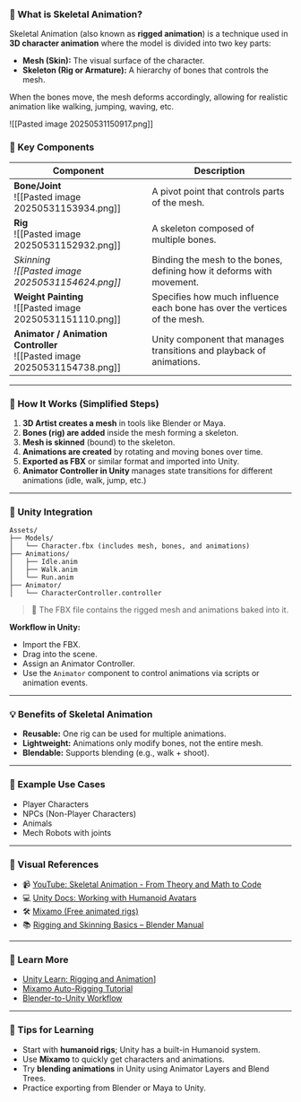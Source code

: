 ### 🧠 What is Skeletal Animation?

Skeletal Animation (also known as **rigged animation**) is a technique used in **3D character animation** where the model is divided into two key parts:

- **Mesh (Skin):** The visual surface of the character.
- **Skeleton (Rig or Armature):** A hierarchy of bones that controls the mesh.

When the bones move, the mesh deforms accordingly, allowing for realistic animation like walking, jumping, waving, etc.

![[Pasted image 20250531150917.png]]
### 🦴 Key Components

| Component                                                                   | Description                                                               |
| --------------------------------------------------------------------------- | ------------------------------------------------------------------------- |
| **Bone/Joint**<br>![[Pasted image 20250531153934.png]]                      | A pivot point that controls parts of the mesh.                            |
| **Rig**<br>![[Pasted image 20250531152932.png]]                             | A skeleton composed of multiple bones.                                    |
| **Skinning*<br>![[Pasted image 20250531154624.png]]*                        | Binding the mesh to the bones, defining how it deforms with movement.     |
| **Weight Painting**<br>![[Pasted image 20250531151110.png]]                 | Specifies how much influence each bone has over the vertices of the mesh. |
| **Animator / Animation Controller**<br>![[Pasted image 20250531154738.png]] | Unity component that manages transitions and playback of animations.      |

---

### 🧩 How It Works (Simplified Steps)

1. **3D Artist creates a mesh** in tools like Blender or Maya.
3. **Bones (rig) are added** inside the mesh forming a skeleton.
4. **Mesh is skinned** (bound) to the skeleton.
5. **Animations are created** by rotating and moving bones over time.
6. **Exported as FBX** or similar format and imported into Unity.
7. **Animator Controller in Unity** manages state transitions for different animations (idle, walk, jump, etc.)

---

### 🔧 Unity Integration

```
Assets/
├── Models/
│   └── Character.fbx (includes mesh, bones, and animations)
├── Animations/
│   ├── Idle.anim
│   ├── Walk.anim
│   └── Run.anim
├── Animator/
│   └── CharacterController.controller
```

> 🔗 The FBX file contains the rigged mesh and animations baked into it.

**Workflow in Unity:**
- Import the FBX.
- Drag into the scene.
- Assign an Animator Controller.
- Use the `Animator` component to control animations via scripts or animation events.

---

### 💡 Benefits of Skeletal Animation

- **Reusable:** One rig can be used for multiple animations.
- **Lightweight:** Animations only modify bones, not the entire mesh.
- **Blendable:** Supports blending (e.g., walk + shoot).

---

### 📌 Example Use Cases

- Player Characters
- NPCs (Non-Player Characters)
- Animals
- Mech Robots with joints
---

### 🎥 Visual References

- 📹 [YouTube: Skeletal Animation - From Theory and Math to Code](https://youtu.be/ZzMnu3v_MOw)
- 💻 [Unity Docs: Working with Humanoid Avatars](https://docs.unity3d.com/6000.1/Documentation/Manual/AvatarCreationandSetup.html)
- 🛠️ [Mixamo (Free animated rigs)](https://www.mixamo.com/)
- 📚 [Rigging and Skinning Basics – Blender Manual](https://youtu.be/3RSwjZLClRc)

---

### 📘 Learn More

- [Unity Learn: Rigging and Animation](https://learn.unity.com/tutorial/working-with-animation-rigging)]
- [Mixamo Auto-Rigging Tutorial](https://helpx.adobe.com/creative-cloud/help/mixamo-rigging.html)
- [Blender-to-Unity Workflow](https://www.youtube.com/watch?v=llxG3REr3bY)

---

### 🧠 Tips for Learning

- Start with **humanoid rigs**; Unity has a built-in Humanoid system.
- Use **Mixamo** to quickly get characters and animations.
- Try **blending animations** in Unity using Animator Layers and Blend Trees.
- Practice exporting from Blender or Maya to Unity.